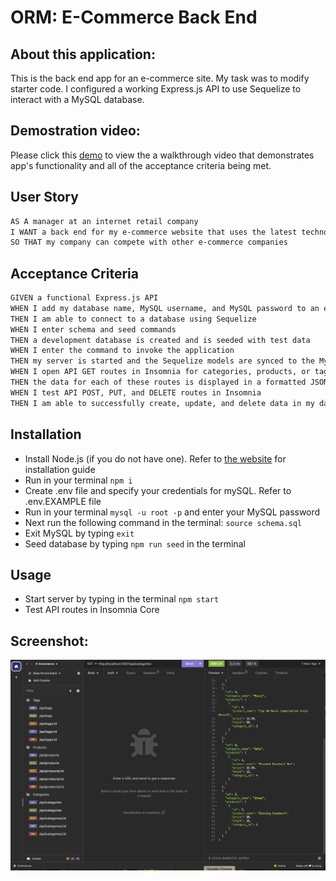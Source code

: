 # ORM: E-Commerce Back End

## About this application:

This is the back end app for an e-commerce site. My task was to modify starter code. I configured a working Express.js API to use Sequelize to interact with a MySQL database.

## Demostration video:

Please click this [demo](https://drive.google.com/file/d/19xbKs_1POVDbB5ucWZLPF3llXTVfhLIS/view) to view the a walkthrough video that demonstrates app's functionality and all of the acceptance criteria being met.

## User Story

```md
AS A manager at an internet retail company
I WANT a back end for my e-commerce website that uses the latest technologies
SO THAT my company can compete with other e-commerce companies
```

## Acceptance Criteria

```md
GIVEN a functional Express.js API
WHEN I add my database name, MySQL username, and MySQL password to an environment variable file
THEN I am able to connect to a database using Sequelize
WHEN I enter schema and seed commands
THEN a development database is created and is seeded with test data
WHEN I enter the command to invoke the application
THEN my server is started and the Sequelize models are synced to the MySQL database
WHEN I open API GET routes in Insomnia for categories, products, or tags
THEN the data for each of these routes is displayed in a formatted JSON
WHEN I test API POST, PUT, and DELETE routes in Insomnia
THEN I am able to successfully create, update, and delete data in my database
```

## Installation

- Install Node.js (if you do not have one). Refer to [the website](https://nodejs.org/en) for installation guide
- Run in your terminal `npm i`
- Create .env file and specify your credentials for mySQL. Refer to .env.EXAMPLE file
- Run in your terminal `mysql -u root -p` and enter your MySQL password
- Next run the following command in the terminal:
  `source schema.sql`
- Exit MySQL by typing `exit`
- Seed database by typing `npm run seed` in the terminal

## Usage

- Start server by typing in the terminal `npm start`
- Test API routes in Insomnia Core

## Screenshot:

![Schreenshot](./Assets/image.png)
